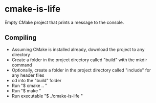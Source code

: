 # cmake-is-life
Empty CMake project that prints a message to the console.

## Compiling
* Assuming CMake is installed already, download the project to any directory
* Create a folder in the project directory called "build" with the mkdir command
* Optionally, create a folder in the project directory called "include" for any header files
* cd into the "build" folder
* Run "$ cmake .. "
* Run "$ make "
* Run executable "$ ./cmake-is-life "
